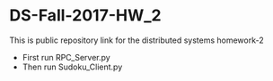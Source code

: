 # DS-Fall-2017-HW_2
This is public repository link for the distributed systems homework-2

* First run RPC_Server.py
* Then run Sudoku_Client.py
